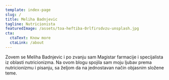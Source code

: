 ```yaml
---
template: index-page
slug: /
title: Meliha Badnjevic
tagline: Nutricionista
featuredImage: /assets/toa-heftiba-0rlfirsdvzu-unsplash.jpg
cta:
  ctaText: Know more
  ctaLink: /about
---
```

Zovem se Meliha Badnjevic i po zvanju sam Magistar farmacije i specijalista iz oblasti nutricionizma. Na ovom blogu spojila sam moju ljubav prema nutricionizmu i pisanju, sa željom da na jednostavan način objasnim složene teme.